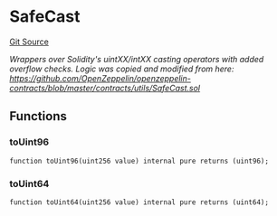 # SafeCast
[Git Source](https://github.com/larrythecucumber321/protocol/blob/0e60393685a4ae7994ac986273cdfa4cf9c069ed/contracts/plugins/mocks/vendor/EasyAuction.sol)

*Wrappers over Solidity's uintXX/intXX casting operators with added overflow
checks.
Logic was copied and modified from here: https://github.com/OpenZeppelin/openzeppelin-contracts/blob/master/contracts/utils/SafeCast.sol*


## Functions
### toUint96


```solidity
function toUint96(uint256 value) internal pure returns (uint96);
```

### toUint64


```solidity
function toUint64(uint256 value) internal pure returns (uint64);
```


